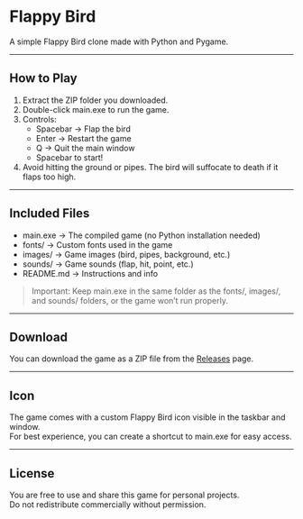 # Flappy Bird

A simple Flappy Bird clone made with Python and Pygame.

---

## How to Play

1. Extract the ZIP folder you downloaded.
2. Double-click main.exe to run the game.
3. Controls:
   - Spacebar -> Flap the bird
   - Enter -> Restart the game
   - Q -> Quit the main window
   - Spacebar to start!
4. Avoid hitting the ground or pipes. The bird will suffocate to death if it flaps too high.
---

## Included Files

- main.exe → The compiled game (no Python installation needed)  
- fonts/ → Custom fonts used in the game  
- images/ → Game images (bird, pipes, background, etc.)  
- sounds/ → Game sounds (flap, hit, point, etc.)  
- README.md → Instructions and info  

> Important: Keep main.exe in the same folder as the fonts/, images/, and sounds/ folders, or the game won’t run properly.

---
## Download

You can download the game as a ZIP file from the [Releases](https://github.com/omkarmacharyaCPU/Flappy-Bird-Pygame-1/releases/tag/v1.0) page.

---

## Icon

The game comes with a custom Flappy Bird icon visible in the taskbar and window.  
For best experience, you can create a shortcut to main.exe for easy access.

---

## License

You are free to use and share this game for personal projects.  
Do not redistribute commercially without permission.
